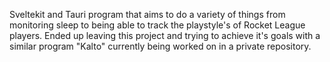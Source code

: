 Sveltekit and Tauri program that aims to do a variety of things from monitoring sleep to being able to track the playstyle's of Rocket League players. Ended up leaving this project and trying to achieve it's goals with a similar program "Kalto" currently being worked on in a private repository. 
